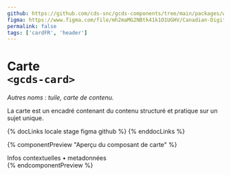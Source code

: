```yaml
---
github: https://github.com/cds-snc/gcds-components/tree/main/packages/web/src/components/gcds-card
figma: https://www.figma.com/file/mh2maMG2NBtk41k1O1UGHV/Canadian-Digital-Service%E2%80%A8---GC-Design-System?type=design&node-id=5757-12701&mode=design&t=qwNFRgCKhnoUtRXO-0
permalink: false
tags: ['cardFR', 'header']
---
```


# Carte <br>`<gcds-card>`

_Autres noms : tuile, carte de contenu._

La carte est un encadré contenant du contenu structuré et pratique sur un sujet unique.

{% docLinks locale stage figma github %}
{% enddocLinks %}

{% componentPreview "Aperçu du composant de carte" %}
<gcds-card card-title="Titre de la carte" tag="Balise" description="Description destinée à accompagner le titre. Les textes plus longs seront tronqués avec ..." href="#">

<div slot="footer">Infos contextuelles • metadonnées</div>
</gcds-card>
{% endcomponentPreview %}
